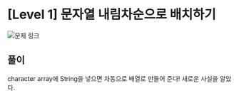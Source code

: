 # [Level 1] 문자열 내림차순으로 배치하기

![문제 링크](https://school.programmers.co.kr/learn/courses/30/lessons/12917)

## 풀이 
character array에 String을 넣으면 자동으로 배열로 만들어 준다! 새로운 사실을 알았다. 
